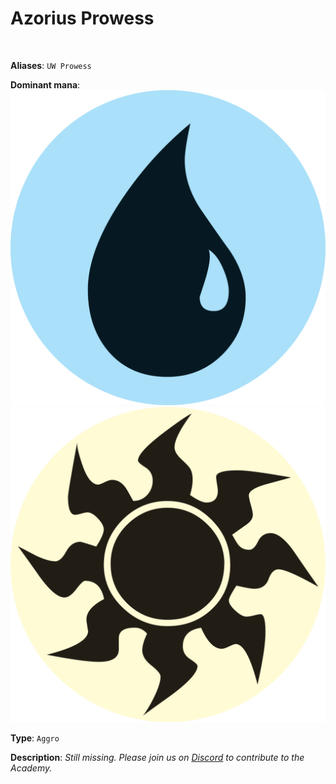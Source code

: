 <!-- This page is automatically generated by Myr: do not update it manually. -->
<!-- Changes directly applied here will be lost. -->
<!-- If you plan to update this page, please update the template at https://github.com/Pauperformance/pauperformance-bot -->
<!-- Templates can be found under pauperformance-bot/resources/templates/ -->
# Azorius Prowess
<br/>

**Aliases**: `UW Prowess`


**Dominant mana**: <img src="../resources/images/mana/U.png" class="dominant-mana-icon"/> <img src="../resources/images/mana/W.png" class="dominant-mana-icon"/>

**Type**: `Aggro`

**Description**: _Still missing. Please join us on [Discord](https://discord.gg/fYQbpjjkQ3) to contribute to the Academy._











